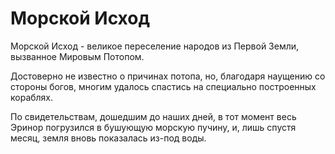 # Морской Исход

Морской Исход - великое переселение народов из Первой Земли, вызванное Мировым Потопом.

Достоверно не известно о причинах потопа, но, благодаря наущению со стороны богов, многим удалось спастись на специально построенных кораблях.

По свидетельствам, дошедшим до наших дней, в тот момент весь Эринор погрузился в бушующую морскую пучину, и, лишь спустя месяц, земля вновь показалась из-под воды.
